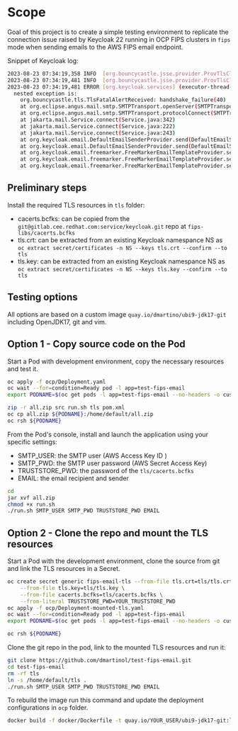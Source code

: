 # Scope
Goal of this project is to create a simple testing environment to replicate the connection issue raised
by Keycloak 22 running in OCP FIPS clusters in `fips` mode when sending emails to the AWS FIPS email endpoint.

Snippet of Keycloak log:
```bash
2023-08-23 07:34:19,358 INFO  [org.bouncycastle.jsse.provider.ProvTlsClient] (executor-thread-5) Client received fatal(2) handshake_failure(40) alert
2023-08-23 07:34:19,481 INFO  [org.bouncycastle.jsse.provider.ProvTlsClient] (executor-thread-5) Client received fatal(2) handshake_failure(40) alert
2023-08-23 07:34:19,481 ERROR [org.keycloak.services] (executor-thread-5) KC-SERVICES0029: Failed to send email: jakarta.mail.MessagingException: Could not connect to SMTP host: email-smtp-fips.us-gov-west-1.amazonaws.com, port: 465;
  nested exception is:
	org.bouncycastle.tls.TlsFatalAlertReceived: handshake_failure(40)
	at org.eclipse.angus.mail.smtp.SMTPTransport.openServer(SMTPTransport.java:2260)
	at org.eclipse.angus.mail.smtp.SMTPTransport.protocolConnect(SMTPTransport.java:753)
	at jakarta.mail.Service.connect(Service.java:342)
	at jakarta.mail.Service.connect(Service.java:222)
	at jakarta.mail.Service.connect(Service.java:243)
	at org.keycloak.email.DefaultEmailSenderProvider.send(DefaultEmailSenderProvider.java:153)
	at org.keycloak.email.DefaultEmailSenderProvider.send(DefaultEmailSenderProvider.java:66)
	at org.keycloak.email.freemarker.FreeMarkerEmailTemplateProvider.send(FreeMarkerEmailTemplateProvider.java:277)
	at org.keycloak.email.freemarker.FreeMarkerEmailTemplateProvider.send(FreeMarkerEmailTemplateProvider.java:271)
	at org.keycloak.email.freemarker.FreeMarkerEmailTemplateProvider.sendSmtpTestEmail(FreeMarkerEmailTemplateProvider.java:128)
```

## Preliminary steps
Install the required TLS resources in `tls` folder:
* cacerts.bcfks: can be copied from the `git@gitlab.cee.redhat.com:service/keycloak.git` repo at `fips-libs/cacerts.bcfks`
* tls.crt: can be extracted from an existing Keycloak namespance NS as `oc extract secret/certificates -n NS --keys tls.crt --confirm --to tls`
* tls.key: can be extracted from an existing Keycloak namespance NS as `oc extract secret/certificates -n NS --keys tls.key --confirm --to tls`

## Testing options
All options are based on a custom image `quay.io/dmartino/ubi9-jdk17-git` including OpenJDK17, git and vim.

## Option 1 - Copy source code on the Pod
Start a Pod with development environment, copy the necessary resources and test it.

```bash
oc apply -f ocp/Deployment.yaml
oc wait --for=condition=Ready pod -l app=test-fips-email
export PODNAME=$(oc get pods -l app=test-fips-email --no-headers -o custom-columns=:metadata.name)

zip -r all.zip src run.sh tls pom.xml
oc cp all.zip ${PODNAME}:/home/default/all.zip
oc rsh ${PODNAME}
```

From the Pod's console, install and launch the application using your specific settings:
* SMTP_USER: the SMTP user (AWS Access Key ID ) 
* SMTP_PWD: the SMTP user password (AWS Secret Access Key)
* TRUSTSTORE_PWD: the password of the `tls/cacerts.bcfks`
* EMAIL: the email recipient and sender 
  
```bash
cd
jar xvf all.zip
chmod +x run.sh
./run.sh SMTP_USER SMTP_PWD TRUSTSTORE_PWD EMAIL
```

## Option 2 - Clone the repo and mount the TLS resources
Start a Pod with the development environment, clone the source from git and link the TLS resources in a Secret.

```bash
oc create secret generic fips-email-tls --from-file tls.crt=tls/tls.crt \
	--from-file tls.key=tls/tls.key \
	--from-file cacerts.bcfks=tls/cacerts.bcfks \
	--from-literal TRUSTSTORE_PWD=YOUR_TRUSTSTORE_PWD
oc apply -f ocp/Deployment-mounted-tls.yaml
oc wait --for=condition=Ready pod -l app=test-fips-email
export PODNAME=$(oc get pods -l app=test-fips-email --no-headers -o custom-columns=:metadata.name)

oc rsh ${PODNAME}
```

Clone the git repo in the pod, link to the mounted TLS resources and run it:

```bash
git clone https://github.com/dmartinol/test-fips-email.git
cd test-fips-email
rm -rf tls
ln -s /home/default/tls .
./run.sh SMTP_USER SMTP_PWD TRUSTSTORE_PWD EMAIL
```

To rebuild the image run this command and update the deployment configurations in `ocp` folder.
```bash
docker build -f docker/Dockerfile -t quay.io/YOUR_USER/ubi9-jdk17-git:latest .

```